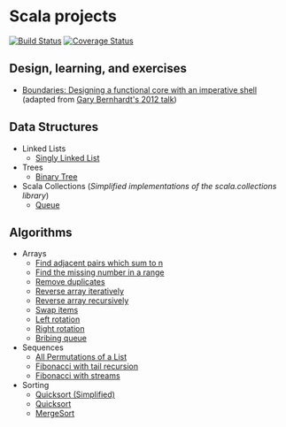 # Scala projects
[![Build Status](https://travis-ci.org/jcallin/Scala-Projects.svg?branch=master)](https://travis-ci.org/jcallin/Scala-Projects)
[![Coverage Status](https://coveralls.io/repos/github/jcallin/Scala-Projects/badge.svg?branch=master)](https://coveralls.io/github/jcallin/Scala-Projects?branch=master)

## Design, learning, and exercises
* [Boundaries: Designing a functional core with an imperative shell](exercises/src/main/scala/com/scalaprojects/exercises/boundaries) (adapted from [Gary Bernhardt's 2012 talk](https://www.youtube.com/watch?v=yTkzNHF6rMs))

## Data Structures
* Linked Lists
  - [Singly Linked List](data-structures/src/main/scala/com/scalaprojects/datastructures/linkedlists/SinglyLinkedList.scala)
* Trees
  - [Binary Tree](data-structures/src/main/scala/com/scalaprojects/datastructures/trees/BinaryTree.scala)
* Scala Collections (_Simplified implementations of the scala.collections library_)
  - [Queue](data-structures/src/main/scala/com/scalaprojects/datastructures/collections/Queue.scala)
## Algorithms
* Arrays
  - [Find adjacent pairs which sum to n](algorithms/src/main/scala/com/scalaprojects/algorithms/arrays/FindAdjacentPairsWhichSumToN.scala)
  - [Find the missing number in a range](algorithms/src/main/scala/com/scalaprojects/algorithms/arrays/FindMissingNumberInRange.scala)
  - [Remove duplicates](algorithms/src/main/scala/com/scalaprojects/algorithms/arrays/RemoveDuplicates.scala)
  - [Reverse array iteratively](algorithms/src/main/scala/com/scalaprojects/algorithms/arrays/ReverseArrayIterative.scala)
  - [Reverse array recursively](algorithms/src/main/scala/com/scalaprojects/algorithms/arrays/ReverseArrayRecursive.scala)
  - [Swap items](algorithms/src/main/scala/com/scalaprojects/algorithms/arrays/SwapItems.scala)
  - [Left rotation](algorithms/src/main/scala/com/scalaprojects/algorithms/arrays/Rotation.scala)
  - [Right rotation](algorithms/src/main/scala/com/scalaprojects/algorithms/arrays/Rotation.scala)
  - [Bribing queue](algorithms/src/main/scala/com/scalaprojects/algorithms/arrays/BribingQueue.scala)
* Sequences
  - [All Permutations of a List](algorithms/src/main/scala/com/scalaprojects/algorithms/sequences/Permutations.scala)
  - [Fibonacci with tail recursion](algorithms/src/main/scala/com/scalaprojects/algorithms/sequences/FibonacciRecursive.scala)
  - [Fibonacci with streams](algorithms/src/main/scala/com/scalaprojects/algorithms/sequences/FibonacciStreams.scala)
* Sorting
  - [Quicksort (Simplified)](algorithms/src/main/scala/com/scalaprojects/algorithms/sorting/QuickSortSimplified.scala)
  - [Quicksort](algorithms/src/main/scala/com/scalaprojects/algorithms/sorting/QuickSort.scala)
  - [MergeSort](algorithms/src/main/scala/com/scalaprojects/algorithms/sorting/MergeSort.scala)

